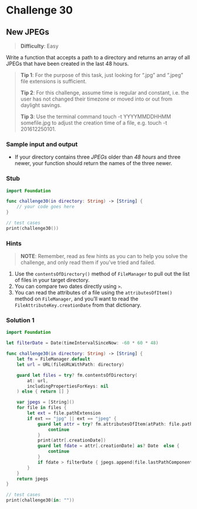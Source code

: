 # Challenge 30

## New JPEGs

> **Difficulty**: Easy

Write a function that accepts a path to a directory and returns an array of all JPEGs that have been created in the last 48 hours.

> **Tip 1**: For the purpose of this task, just looking for “.jpg” and “.jpeg” file extensions is sufficient.
>
> **Tip 2**: For this challenge, assume time is regular and constant, i.e. the user has not changed their timezone or moved into or out from daylight savings.
>
> **Tip 3**: Use the terminal command touch -t YYYYMMDDHHMM somefile.jpg to adjust the creation time of a file, e.g. touch -t 201612250101.

### Sample input and output

- If your directory contains three *JPEGs* older than *48 hours* and three newer, your function should return the names of the three newer.

### Stub

``` swift
import Foundation

func challenge30(in directory: String) -> [String] {
    // your code goes here
}

// test cases
print(challenge30())
```

### Hints

> **NOTE**: Remember, read as few hints as you can to help you solve the challenge, and only read them if you’ve tried and failed.

1. Use the `contentsOfDirectory()` method of `FileManager` to pull out the list of files in your target directory.
2. You can compare two dates directly using `>`.
3. You can read the attributes of a file using the `attributesOfItem()` method on `FileManager`, and you’ll want to read the `FileAttributeKey.creationDate` from that dictionary.

### Solution 1

``` swift
import Foundation

let filterDate = Date(timeIntervalSinceNow: -60 * 60 * 48)

func challenge30(in directory: String) -> [String] {
    let fm = FileManager.default
    let url = URL(fileURLWithPath: directory)

    guard let files = try? fm.contentsOfDirectory(
        at: url,
        includingPropertiesForKeys: nil
    ) else { return [] }

    var jpegs = [String]()
    for file in files {
        let ext = file.pathExtension
        if ext == "jpg" || ext == "jpeg" {
            guard let attr = try? fm.attributesOfItem(atPath: file.path) else {
                continue
            }
            print(attr[.creationDate])
            guard let fdate = attr[.creationDate] as? Date  else {
                continue
            }
            if fdate > filterDate { jpegs.append(file.lastPathComponent) }
        }
    }
    return jpegs
}

// test cases
print(challenge30(in: ""))
```
